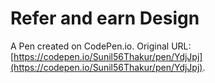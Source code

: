 # Refer and earn Design

A Pen created on CodePen.io. Original URL: [https://codepen.io/Sunil56Thakur/pen/YdjJpj](https://codepen.io/Sunil56Thakur/pen/YdjJpj).

